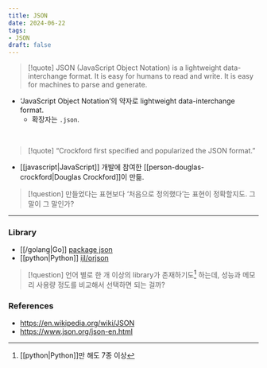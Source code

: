```yaml
---
title: JSON
date: 2024-06-22
tags:
- JSON
draft: false
---
```


> [!quote] JSON (JavaScript Object Notation) is a lightweight data-interchange format. It is easy for humans to read and write. It is easy for machines to parse and generate.

- ‘JavaScript Object Notation’의 약자로 lightweight data-interchange format.
    - 확장자는 `.json`.

<BR />

> [!quote] “Crockford first specified and popularized the JSON format.”
- [[javascript|JavaScript]] 개발에 참여한 [[person-douglas-crockford|Douglas Crockford]]이 만듦.

> [!question] 만들었다는 표현보다 ‘처음으로 정의했다’는 표현이 정확할지도. 그 말이 그 말인가?


---
### Library
- [[/golang|Go]] [package json](https://pkg.go.dev/encoding/json)
- [[python|Python]] [ijl/orjson](https://github.com/ijl/orjson)

> [!question] 언어 별로 한 개 이상의 library가 존재하기도[^1] 하는데, 성능과 메모리 사용량 정도를 비교해서 선택하면 되는 걸까?

[^1]: [[python|Python]]만 해도 7종 이상


### References
- https://en.wikipedia.org/wiki/JSON
- https://www.json.org/json-en.html
